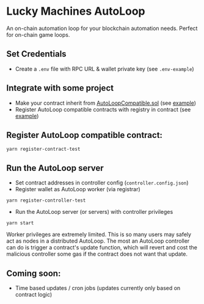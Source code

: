 # Lucky Machines AutoLoop

An on-chain automation loop for your blockchain automation needs. Perfect for on-chain game loops.

## Set Credentials

- Create a `.env` file with RPC URL & wallet private key (see `.env-example`)

## Integrate with some project

- Make your contract inherit from [AutoLoopCompatible.sol](https://github.com/LuckyMachines/autoloop/blob/main/contracts/AutoLoopCompatible.sol) (see [example](https://github.com/LuckyMachines/autoloop/blob/main/contracts/sample/NumberGoUp.sol))
- Register AutoLoop compatible contracts with registry in contract (see [example](https://github.com/LuckyMachines/autoloop/blob/main/contracts/sample/NumberGoUp.sol))

## Register AutoLoop compatible contract:

```shell
yarn register-contract-test
```

## Run the AutoLoop server

- Set contract addresses in controller config (`controller.config.json`)
- Register wallet as AutoLoop worker (via registrar)

```shell
yarn register-controller-test
```

- Run the AutoLoop server (or servers) with controller privileges

```shell
yarn start
```

Worker privileges are extremely limited. This is so many users may safely act as nodes in a distributed AutoLoop. The most an AutoLoop controller can do is trigger a contract's update function, which will revert and cost the malicious controller some gas if the contract does not want that update.

## Coming soon:

- Time based updates / cron jobs (updates currently only based on contract logic)

